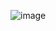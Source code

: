 ![image](https://user-images.githubusercontent.com/106655395/195238292-e208d9fa-65e4-4168-a6d3-37854beec2a1.png)
